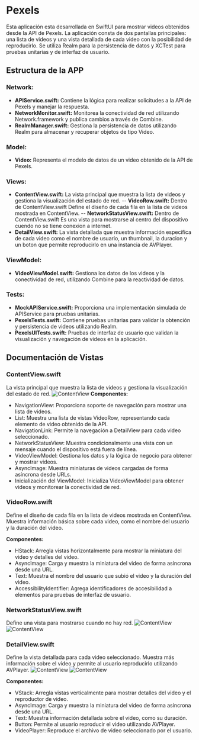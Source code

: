 # Pexels

Esta aplicación esta desarrollada en SwiftUI para mostrar videos obtenidos desde la API de Pexels. La aplicación consta de dos pantallas principales: una lista de videos y una vista detallada de cada video con la posibilidad de reproducirlo. Se utiliza Realm para la persistencia de datos y XCTest para pruebas unitarias y de interfaz de usuario.

## Estructura de la APP

### Network:

- **APIService.swift:** Contiene la lógica para realizar solicitudes a la API de Pexels y manejar la respuesta.
- **NetworkMonitor.swift:** Monitorea la conectividad de red utilizando Network.framework y publica cambios a través de Combine.
- **RealmManager.swift:** Gestiona la persistencia de datos utilizando Realm para almacenar y recuperar objetos de tipo Video.

### Model:

- **Video:** Representa el modelo de datos de un video obtenido de la API de Pexels.

### Views:

- **ContentView.swift:** La vista principal que muestra la lista de videos y gestiona la visualización del estado de red.
-- **VideoRow.swift:** Dentro de ContentView.swift Define el diseño de cada fila en la lista de videos mostrada en ContentView.
-- **NetworkStatusView.swift:** Dentro de ContentView.swift Es una vista para mostrarse al centro del dispositivo cuendo no se tiene conexion a internet.
- **DetailView.swift:** La vista detallada que muestra información específica de cada video como el nombre de usuario, un thumbnail, la duracion y un boton que  permite reproducirlo en una instancia de AVPlayer.


### ViewModel:

- **VideoViewModel.swift:** Gestiona los datos de los videos y la conectividad de red, utilizando Combine para la reactividad de datos.

### Tests:
- **MockAPIService.swift:** Proporciona una implementación simulada de APIService para pruebas unitarias.
- **PexelsTests.swift:** Contiene pruebas unitarias para validar la obtención y persistencia de videos utilizando Realm.
- **PexelsUITests.swift:** Pruebas de interfaz de usuario que validan la visualización y navegación de videos en la aplicación.

## Documentación de Vistas

### ContentView.swift
La vista principal que muestra la lista de videos y gestiona la visualización del estado de red.
![ContentView](https://drive.google.com/uc?id=1zbdZqjGWH0WceBisebNUoNQfxHDV0GHE)
**Componentes:**
- NavigationView: Proporciona soporte de navegación para mostrar una lista de videos.
- List: Muestra una lista de vistas VideoRow, representando cada elemento de video obtenido de la API.
- NavigationLink: Permite la navegación a DetailView para cada video seleccionado.
- NetworkStatusView: Muestra condicionalmente una vista con un mensaje cuando el dispositivo está fuera de línea.
- VideoViewModel: Gestiona los datos y la lógica de negocio para obtener y mostrar videos.
- AsyncImage: Muestra miniaturas de videos cargadas de forma asíncrona desde URLs.
- Inicialización del ViewModel: Inicializa VideoViewModel para obtener videos y monitorear la conectividad de red.

### VideoRow.swift
Define el diseño de cada fila en la lista de videos mostrada en ContentView. Muestra información básica sobre cada video, como el nombre del usuario y la duración del video.

**Componentes:**
- HStack: Arregla vistas horizontalmente para mostrar la miniatura del video y detalles del video.
- AsyncImage: Carga y muestra la miniatura del video de forma asíncrona desde una URL.
- Text: Muestra el nombre del usuario que subió el video y la duración del video.
- AccessibilityIdentifier: Agrega identificadores de accesibilidad a elementos para pruebas de interfaz de usuario.

### NetworkStatusView.swift
Define una vista para mostrarse cuando no hay red.
![ContentView](https://drive.google.com/uc?id=1hKgqIa09dQ9fghvjdWoi6dOwX0ihVBCj)
![ContentView](https://drive.google.com/uc?id=1bR34AYOhCgnWoLJAEaLFMf9bNT4B6AnN)


### DetailView.swift
Define la vista detallada para cada video seleccionado. Muestra más información sobre el video y permite al usuario reproducirlo utilizando AVPlayer.
![ContentView](https://drive.google.com/uc?id=1kwi6kJG3oaW_oIa65932A_ncmL2wgA6C)
![ContentView](https://drive.google.com/uc?id=14j2lpSOFf5jI0LkaRYWR7CE0utsFmie4)


**Componentes:**
- VStack: Arregla vistas verticalmente para mostrar detalles del video y el reproductor de video.
- AsyncImage: Carga y muestra la miniatura del video de forma asíncrona desde una URL.
- Text: Muestra información detallada sobre el video, como su duración.
- Button: Permite al usuario reproducir el video utilizando AVPlayer.
- VideoPlayer: Reproduce el archivo de video seleccionado por el usuario.
